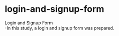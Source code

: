 # login-and-signup-form
Login and Signup Form <br>
-In this study, a login and signup form was prepared.<br>


